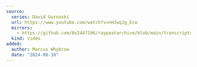 ```yaml
---
source:
  series: David Gornoski
  url: https://www.youtube.com/watch?v=nHJwqJg_Ecw
  mirrors:
    - https://github.com/0x2447196/raypeatarchive/blob/main/transcripts/Dr.%20Ray%20Peat%2C%20Brad%20Marshall%20on%20Reductive%20Stress%2C%20Solutions%20to%20PUFA%20Obesity%20(Part%202)%20%5Bv12l5nx%5D.vtt
  kind: video
added:
  author: Marcus Whybrow
  date: "2024-08-16"
---
```

